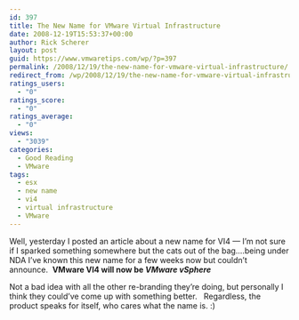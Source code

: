 ```yaml
---
id: 397
title: The New Name for VMware Virtual Infrastructure
date: 2008-12-19T15:53:37+00:00
author: Rick Scherer
layout: post
guid: https://www.vmwaretips.com/wp/?p=397
permalink: /2008/12/19/the-new-name-for-vmware-virtual-infrastructure/
redirect_from: /wp/2008/12/19/the-new-name-for-vmware-virtual-infrastructure/
ratings_users:
  - "0"
ratings_score:
  - "0"
ratings_average:
  - "0"
views:
  - "3039"
categories:
  - Good Reading
  - VMware
tags:
  - esx
  - new name
  - vi4
  - virtual infrastructure
  - VMware
---
```

Well, yesterday I posted an article about a new name for VI4 &#8212; I&#8217;m not sure if I sparked something somewhere but the cats out of the bag&#8230;.being under NDA I&#8217;ve known this new name for a few weeks now but couldn&#8217;t announce.  **VMware VI4 will now be _VMware vSphere_** 

Not a bad idea with all the other re-branding they&#8217;re doing, but personally I think they could&#8217;ve come up with something better.   Regardless, the product speaks for itself, who cares what the name is. :)